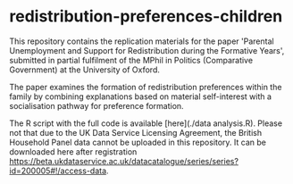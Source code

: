 # redistribution-preferences-children

This repository contains the replication materials for the paper 'Parental Unemployment and Support for Redistribution during the Formative Years', submitted in partial fulfilment of the MPhil in Politics (Comparative Government) at the University of Oxford.

The paper examines the formation of redistribution preferences within the family by combining explanations based on material self-interest with a socialisation pathway for preference formation. 

The R script with the full code is available [here](./data analysis.R). Please not that due to the UK Data Service Licensing Agreement, the British Household Panel data cannot be uploaded in this repository. It can be downloaded here after registration https://beta.ukdataservice.ac.uk/datacatalogue/series/series?id=200005#!/access-data. 
